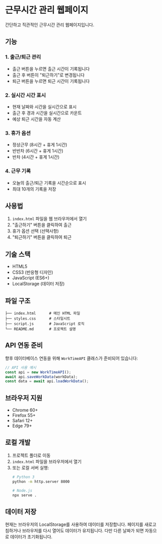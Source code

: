 # 근무시간 관리 웹페이지

간단하고 직관적인 근무시간 관리 웹페이지입니다.

## 기능

### 1. 출근/퇴근 관리
- 출근 버튼을 누르면 출근 시간이 기록됩니다
- 출근 후 버튼이 "퇴근하기"로 변경됩니다
- 퇴근 버튼을 누르면 퇴근 시간이 기록됩니다

### 2. 실시간 시간 표시
- 현재 날짜와 시간을 실시간으로 표시
- 출근 후 경과 시간을 실시간으로 카운트
- 예상 퇴근 시간을 자동 계산

### 3. 휴가 옵션
- 정상근무 (8시간 + 휴게 1시간)
- 반반차 (6시간 + 휴게 1시간)
- 반차 (4시간 + 휴게 1시간)

### 4. 근무 기록
- 오늘의 출근/퇴근 기록을 시간순으로 표시
- 최대 10개의 기록을 저장

## 사용법

1. `index.html` 파일을 웹 브라우저에서 열기
2. "출근하기" 버튼을 클릭하여 출근
3. 휴가 옵션 선택 (선택사항)
4. "퇴근하기" 버튼을 클릭하여 퇴근

## 기술 스택

- HTML5
- CSS3 (반응형 디자인)
- JavaScript (ES6+)
- LocalStorage (데이터 저장)

## 파일 구조

```
├── index.html      # 메인 HTML 파일
├── styles.css      # 스타일시트
├── script.js       # JavaScript 로직
└── README.md       # 프로젝트 설명
```

## API 연동 준비

향후 데이터베이스 연동을 위해 `WorkTimeAPI` 클래스가 준비되어 있습니다:

```javascript
// API 사용 예시
const api = new WorkTimeAPI();
await api.saveWorkData(workData);
const data = await api.loadWorkData();
```

## 브라우저 지원

- Chrome 60+
- Firefox 55+
- Safari 12+
- Edge 79+

## 로컬 개발

1. 프로젝트 폴더로 이동
2. `index.html` 파일을 브라우저에서 열기
3. 또는 로컬 서버 실행:
   ```bash
   # Python 3
   python -m http.server 8000
   
   # Node.js
   npx serve .
   ```

## 데이터 저장

현재는 브라우저의 LocalStorage를 사용하여 데이터를 저장합니다. 
페이지를 새로고침하거나 브라우저를 다시 열어도 데이터가 유지됩니다.
다만 다른 날짜가 되면 자동으로 데이터가 초기화됩니다. 